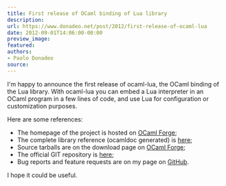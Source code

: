 ```yaml
---
title: First release of OCaml binding of Lua library
description:
url: https://www.donadeo.net/post/2012/first-release-of-ocaml-lua
date: 2012-09-01T14:06:00-00:00
preview_image:
featured:
authors:
- Paolo Donadeo
source:
---
```


<div>
<p class="noindent">I'm happy to announce the first release of ocaml-lua, the OCaml binding of the Lua library. With ocaml-lua you can embed a Lua interpreter in an OCaml program in a few lines of code, and use Lua for configuration or customization purposes.</p>

<p class="noindent">Here are some references:</p>

<ul>
  <li>The homepage of the project is hosted on <a href="https://ocaml-lua.forge.ocamlcore.org/ - [1 Client error: Couldn't connect to server]">OCaml Forge</a>;</li>

  <li>The complete library reference (ocamldoc generated) is <a href="%20https://ocaml-lua.forge.ocamlcore.org/api-lua/ - [1 Client error: Couldn't connect to server]">here</a>;</li>

  <li>Source tarballs are on the download page on <a href="https://forge.ocamlcore.org/frs/?group_id=167 - [404 Not Found]">OCaml Forge</a>;</li>

  <li>The official GIT repository is <a href="https://forge.ocamlcore.org/scm/browser.php?group_id=167 - [404 Not Found]">here</a>;</li>

  <li>Bug reports and feature requests are on my page on <a href="https://github.com/pdonadeo/ocaml-lua/issues">GitHub</a>.</li>
</ul>

<p class="noindent">I hope it could be useful.</p>
</div>
